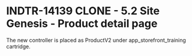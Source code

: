 # INDTR-14139 CLONE - 5.2 Site Genesis - Product detail page

The new controller is placed as ProductV2 under app_storefront_training cartridge.